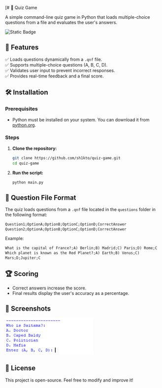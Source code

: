 [# 🧠 Quiz Game  

A simple command-line quiz game in Python that loads multiple-choice questions from a file and evaluates the user's answers.  

![Static Badge](https://img.shields.io/badge/Prerequisites-Python-brightgreen)  

## 📌 Features  

✅ Loads questions dynamically from a `.qnf` file.  
✅ Supports multiple-choice questions (A, B, C, D).  
✅ Validates user input to prevent incorrect responses.  
✅ Provides real-time feedback and a final score.  

## 🛠 Installation  

### Prerequisites  

- Python must be installed on your system. You can download it from [python.org](https://www.python.org/).  

### Steps  
1. **Clone the repository:**  
   ```sh
   git clone https://github.com/sh1kto/quiz-game.git
   cd quiz-game
   ```  

2. **Run the script:**  
   ```sh
   python main.py
   ```  

## 📂 Question File Format  

The quiz loads questions from a `.qnf` file located in the `questions` folder in the following format:  

```
Question1;OptionA;OptionB;OptionC;OptionD;CorrectAnswer
Question2;OptionA;OptionB;OptionC;OptionD;CorrectAnswer
```

Example:  

```
What is the capital of France?;A) Berlin;B) Madrid;C) Paris;D) Rome;C
Which planet is known as the Red Planet?;A) Earth;B) Venus;C) Mars;D;Jupiter;C
```

## 🏆 Scoring  

- Correct answers increase the score.  
- Final results display the user's accuracy as a percentage.  

## 📸 Screenshots  
![Quiz Game](https://raw.githubusercontent.com/sh1kto/quiz_game/refs/heads/main/qz_sc1.png)

## 📜 License  

This project is open-source. Feel free to modify and improve it!
